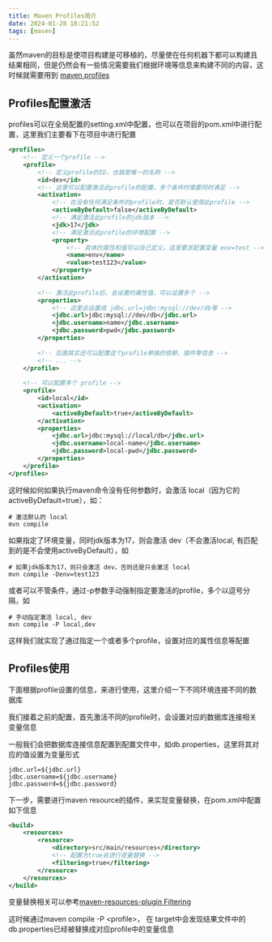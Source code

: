 ```yaml
---
title: Maven Profiles简介
date: 2024-01-28 18:21:52
tags: [maven]
---
```


虽然maven的目标是使项目构建是可移植的，尽量使在任何机器下都可以构建且结果相同，但是仍然会有一些情况需要我们根据环境等信息来构建不同的内容，这时候就需要用到 [maven profiles](https://maven.apache.org/guides/introduction/introduction-to-profiles.html)

<!-- more -->

## Profiles配置激活

profiles可以在全局配置的setting.xml中配置，也可以在项目的pom.xml中进行配置，这里我们主要看下在项目中进行配置

```xml
<profiles>
    <!-- 定义一个profile -->
    <profile>
        <!-- 定义profile的ID，也就是唯一的名称 -->
        <id>dev</id>
        <!-- 这里可以配置激活此profile的配置，多个条件时需要同时满足 -->
        <activation>
            <!-- 在没有任何满足条件的profile时，是否默认使用此profile -->
            <activeByDefault>false</activeByDefault>
            <!-- 满足激活此profile的jdk版本 -->
            <jdk>17</jdk>
            <!-- 满足激活此profile的环境配置 -->
            <property>
                <!-- 具体的属性和值可以自己定义，这里要求配置变量 env=test -->
                <name>env</name>
                <value>test123</value>
            </property>
        </activation>
        
        <!-- 激活此profile后，会设置的属性值，可以设置多个 -->
        <properties>
            <!-- 这里会设置成 jdbc.url=jdbc:mysql://dev/db等 -->
            <jdbc.url>jdbc:mysql://dev/db</jdbc.url>
            <jdbc.username>name</jdbc.username>
            <jdbc.password>pwd</jdbc.password>
        </properties>
        
        <!-- 后面其实还可以配置这个profile单独的依赖，插件等信息 -->
        <!-- ... -->
    </profile>
    
    <!-- 可以配置多个 profile -->
    <profile>
        <id>local</id>
        <activation>
            <activeByDefault>true</activeByDefault>
        </activation>
        <properties>
            <jdbc.url>jdbc:mysql://local/db</jdbc.url>
            <jdbc.username>local-name</jdbc.username>
            <jdbc.password>local-pwd</jdbc.password>
        </properties>
    </profile>
</profiles>
```

这时候如何如果执行maven命令没有任何参数时，会激活 local（因为它的activeByDefault=true），如：

```shell
# 激活默认的 local
mvn compile
```

如果指定了环境变量，同时jdk版本为17，则会激活 dev（不会激活local, 有匹配到的是不会使用activeByDefault），如

```shell
# 如果jdk版本为17，则只会激活 dev，否则还是只会激活 local
mvn compile -Denv=test123
```

或者可以不管条件，通过-p参数手动强制指定要激活的profile，多个以逗号分隔，如

```shell
# 手动指定激活 local, dev
mvn compile -P local,dev
```

这样我们就实现了通过指定一个或者多个profile，设置对应的属性信息等配置



## Profiles使用

下面根据profile设置的信息，来进行使用，这里介绍一下不同环境连接不同的数据库

我们接着之前的配置，首先激活不同的profile时，会设置对应的数据库连接相关变量信息

一般我们会把数据库连接信息配置到配置文件中，如db.properties，这里将其对应的值设置为变量形式

```properties
jdbc.url=${jdbc.url}
jdbc.username=${jdbc.username}
jdbc.password=${jdbc.password}
```

下一步，需要进行maven resource的插件，来实现变量替换，在pom.xml中配置如下信息

```xml
<build>
    <resources>
        <resource>
            <directory>src/main/resources</directory>
            <!-- 配置为true会进行变量替换 -->
            <filtering>true</filtering>
        </resource>
    </resources>
</build>
```

变量替换相关可以参考[maven-resources-plugin Filtering](https://maven.apache.org/plugins/maven-resources-plugin/examples/filter.html)

这时候通过maven compile -P \<profile\>， 在 target中会发现结果文件中的 db.properties已经被替换成对应profile中的变量信息

